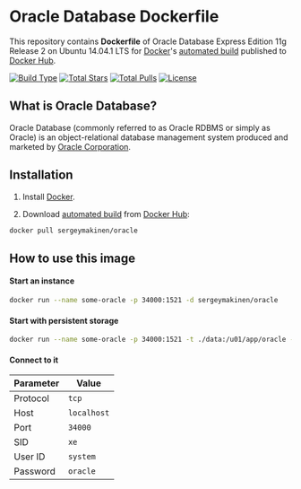 # Oracle Database Dockerfile

This repository contains **Dockerfile** of Oracle Database Express Edition 11g Release 2 on Ubuntu 14.04.1 LTS for [Docker](https://www.docker.com/)'s [automated build](https://hub.docker.com/r/sergeymakinen/oracle/) published to [Docker Hub](https://hub.docker.com/).

[![Build Type](https://img.shields.io/docker/automated/sergeymakinen/oracle.svg?style=flat-square)](https://hub.docker.com/r/sergeymakinen/oracle/) [![Total Stars](https://img.shields.io/docker/stars/sergeymakinen/oracle.svg?style=flat-square)](https://hub.docker.com/r/sergeymakinen/oracle/) [![Total Pulls](https://img.shields.io/docker/pulls/sergeymakinen/oracle.svg?style=flat-square)](https://hub.docker.com/r/sergeymakinen/oracle/) [![License](https://img.shields.io/badge/license-MIT-brightgreen.svg?style=flat-square)](LICENSE)

## What is Oracle Database?

Oracle Database (commonly referred to as Oracle RDBMS or simply as Oracle) is an object-relational database management system produced and marketed by [Oracle Corporation](https://www.oracle.com/).

## Installation

1. Install [Docker](https://www.docker.com/).

2. Download [automated build](https://hub.docker.com/r/sergeymakinen/oracle/) from [Docker Hub](https://hub.docker.com/): 

```bash
docker pull sergeymakinen/oracle
```

## How to use this image

#### Start an instance

```bash
docker run --name some-oracle -p 34000:1521 -d sergeymakinen/oracle
```

#### Start with persistent storage

```bash
docker run --name some-oracle -p 34000:1521 -t ./data:/u01/app/oracle -d sergeymakinen/oracle
```

#### Connect to it

Parameter | Value
--- | ---
Protocol | `tcp`
Host | `localhost`
Port | `34000`
SID | `xe`
User ID | `system`
Password | `oracle`
